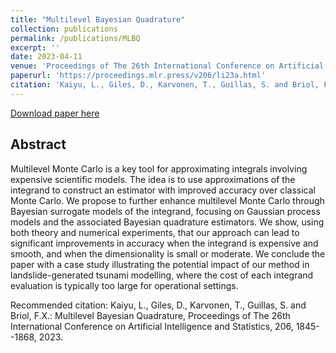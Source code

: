 ```yaml
---
title: "Multilevel Bayesian Quadrature"
collection: publications
permalink: /publications/MLBQ
excerpt: ''
date: 2023-04-11
venue: 'Proceedings of The 26th International Conference on Artificial Intelligence and Statistics'
paperurl: 'https://proceedings.mlr.press/v206/li23a.html'
citation: 'Kaiyu, L., Giles, D., Karvonen, T., Guillas, S. and Briol, F.X.: Multilevel Bayesian Quadrature, Proceedings of The 26th International Conference on Artificial Intelligence and Statistics, 206, 1845--1868, 2023.'
---
```

<!-- This paper is about the number 1. The number 2 is left for future work. -->

[Download paper here](https://proceedings.mlr.press/v206/li23a.html)

## Abstract 
Multilevel Monte Carlo is a key tool for approximating integrals involving expensive scientific models. The idea is to use approximations of the integrand to construct an estimator with improved accuracy over classical Monte Carlo. We propose to further enhance multilevel Monte Carlo through Bayesian surrogate models of the integrand, focusing on Gaussian process models and the associated Bayesian quadrature estimators. We show, using both theory and numerical experiments, that our approach can lead to significant improvements in accuracy when the integrand is expensive and smooth, and when the dimensionality is small or moderate. We conclude the paper with a case study illustrating the potential impact of our method in landslide-generated tsunami modelling, where the cost of each integrand evaluation is typically too large for operational settings.


Recommended citation: Kaiyu, L., Giles, D., Karvonen, T., Guillas, S. and Briol, F.X.: Multilevel Bayesian Quadrature, Proceedings of The 26th International Conference on Artificial Intelligence and Statistics, 206, 1845--1868, 2023.